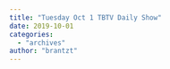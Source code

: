 ```yaml
---
title: "Tuesday Oct 1 TBTV Daily Show"
date: 2019-10-01
categories: 
  - "archives"
author: "brantzt"
---
```



